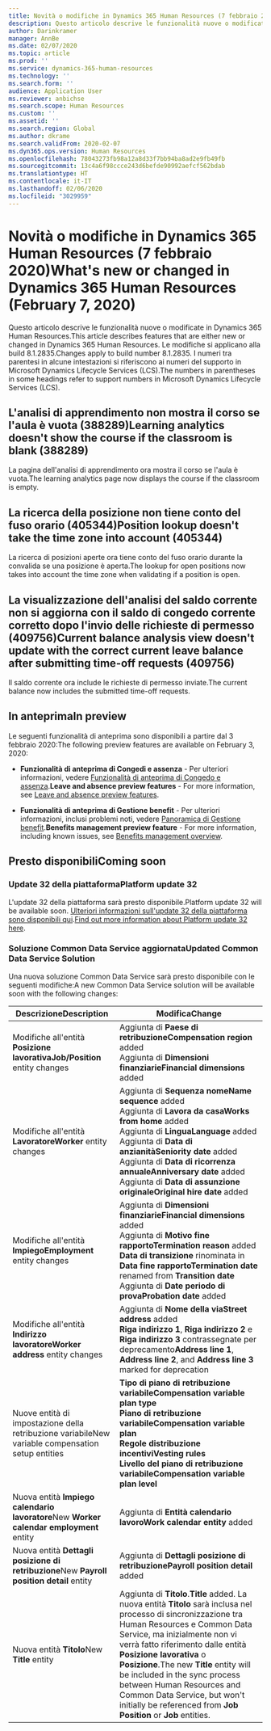 ```yaml
---
title: Novità o modifiche in Dynamics 365 Human Resources (7 febbraio 2020)
description: Questo articolo descrive le funzionalità nuove o modificate di Microsoft Dynamics 365 Human Resources.
author: Darinkramer
manager: AnnBe
ms.date: 02/07/2020
ms.topic: article
ms.prod: ''
ms.service: dynamics-365-human-resources
ms.technology: ''
ms.search.form: ''
audience: Application User
ms.reviewer: anbichse
ms.search.scope: Human Resources
ms.custom: ''
ms.assetid: ''
ms.search.region: Global
ms.author: dkrame
ms.search.validFrom: 2020-02-07
ms.dyn365.ops.version: Human Resources
ms.openlocfilehash: 78043273fb98a12a8d33f7bb94ba8ad2e9fb49fb
ms.sourcegitcommit: 13c4a6f98ccce243d6befde90992aefcf562bdab
ms.translationtype: HT
ms.contentlocale: it-IT
ms.lasthandoff: 02/06/2020
ms.locfileid: "3029959"
---
```

# <a name="whats-new-or-changed-in-dynamics-365-human-resources-february-7-2020"></a><span data-ttu-id="174a6-103">Novità o modifiche in Dynamics 365 Human Resources (7 febbraio 2020)</span><span class="sxs-lookup"><span data-stu-id="174a6-103">What's new or changed in Dynamics 365 Human Resources (February 7, 2020)</span></span>

<span data-ttu-id="174a6-104">Questo articolo descrive le funzionalità nuove o modificate in Dynamics 365 Human Resources.</span><span class="sxs-lookup"><span data-stu-id="174a6-104">This article describes features that are either new or changed in Dynamics 365 Human Resources.</span></span> <span data-ttu-id="174a6-105">Le modifiche si applicano alla build 8.1.2835.</span><span class="sxs-lookup"><span data-stu-id="174a6-105">Changes apply to build number 8.1.2835.</span></span> <span data-ttu-id="174a6-106">I numeri tra parentesi in alcune intestazioni si riferiscono ai numeri del supporto in Microsoft Dynamics Lifecycle Services (LCS).</span><span class="sxs-lookup"><span data-stu-id="174a6-106">The numbers in parentheses in some headings refer to support numbers in Microsoft Dynamics Lifecycle Services (LCS).</span></span>

## <a name="learning-analytics-doesnt-show-the-course-if-the-classroom-is-blank-388289"></a><span data-ttu-id="174a6-107">L'analisi di apprendimento non mostra il corso se l'aula è vuota (388289)</span><span class="sxs-lookup"><span data-stu-id="174a6-107">Learning analytics doesn't show the course if the classroom is blank (388289)</span></span>

<span data-ttu-id="174a6-108">La pagina dell'analisi di apprendimento ora mostra il corso se l'aula è vuota.</span><span class="sxs-lookup"><span data-stu-id="174a6-108">The learning analytics page now displays the course if the classroom is empty.</span></span>

## <a name="position-lookup-doesnt-take-the-time-zone-into-account-405344"></a><span data-ttu-id="174a6-109">La ricerca della posizione non tiene conto del fuso orario (405344)</span><span class="sxs-lookup"><span data-stu-id="174a6-109">Position lookup doesn't take the time zone into account (405344)</span></span>

<span data-ttu-id="174a6-110">La ricerca di posizioni aperte ora tiene conto del fuso orario durante la convalida se una posizione è aperta.</span><span class="sxs-lookup"><span data-stu-id="174a6-110">The lookup for open positions now takes into account the time zone when validating if a position is open.</span></span>

## <a name="current-balance-analysis-view-doesnt-update-with-the-correct-current-leave-balance-after-submitting-time-off-requests-409756"></a><span data-ttu-id="174a6-111">La visualizzazione dell'analisi del saldo corrente non si aggiorna con il saldo di congedo corrente corretto dopo l'invio delle richieste di permesso (409756)</span><span class="sxs-lookup"><span data-stu-id="174a6-111">Current balance analysis view doesn't update with the correct current leave balance after submitting time-off requests (409756)</span></span>

<span data-ttu-id="174a6-112">Il saldo corrente ora include le richieste di permesso inviate.</span><span class="sxs-lookup"><span data-stu-id="174a6-112">The current balance now includes the submitted time-off requests.</span></span>

## <a name="in-preview"></a><span data-ttu-id="174a6-113">In anteprima</span><span class="sxs-lookup"><span data-stu-id="174a6-113">In preview</span></span>

<span data-ttu-id="174a6-114">Le seguenti funzionalità di anteprima sono disponibili a partire dal 3 febbraio 2020:</span><span class="sxs-lookup"><span data-stu-id="174a6-114">The following preview features are available on February 3, 2020:</span></span>

- <span data-ttu-id="174a6-115">**Funzionalità di anteprima di Congedi e assenza** - Per ulteriori informazioni, vedere [Funzionalità di anteprima di Congedo e assenza](hr-leave-and-absence-overview.md?leave-and-absence-preview-features).</span><span class="sxs-lookup"><span data-stu-id="174a6-115">**Leave and absence preview features** - For more information, see [Leave and absence preview features](hr-leave-and-absence-overview.md?leave-and-absence-preview-features).</span></span>

- <span data-ttu-id="174a6-116">**Funzionalità di anteprima di Gestione benefit** - Per ulteriori informazioni, inclusi problemi noti, vedere [Panoramica di Gestione benefit](hr-benefits-management-overview.md).</span><span class="sxs-lookup"><span data-stu-id="174a6-116">**Benefits management preview feature** - For more information, including known issues, see [Benefits management overview](hr-benefits-management-overview.md).</span></span>

## <a name="coming-soon"></a><span data-ttu-id="174a6-117">Presto disponibili</span><span class="sxs-lookup"><span data-stu-id="174a6-117">Coming soon</span></span>

### <a name="platform-update-32"></a><span data-ttu-id="174a6-118">Update 32 della piattaforma</span><span class="sxs-lookup"><span data-stu-id="174a6-118">Platform update 32</span></span> 

<span data-ttu-id="174a6-119">L'update 32 della piattaforma sarà presto disponibile.</span><span class="sxs-lookup"><span data-stu-id="174a6-119">Platform update 32 will be available soon.</span></span> <span data-ttu-id="174a6-120">[Ulteriori informazioni sull'update 32 della piattaforma sono disponibili qui](https://docs.microsoft.com/dynamics365/fin-ops-core/dev-itpro/get-started/whats-new-platform-update-32).</span><span class="sxs-lookup"><span data-stu-id="174a6-120">[Find out more information about Platform update 32 here](https://docs.microsoft.com/dynamics365/fin-ops-core/dev-itpro/get-started/whats-new-platform-update-32).</span></span>

### <a name="updated-common-data-service-solution"></a><span data-ttu-id="174a6-121">Soluzione Common Data Service aggiornata</span><span class="sxs-lookup"><span data-stu-id="174a6-121">Updated Common Data Service Solution</span></span>

<span data-ttu-id="174a6-122">Una nuova soluzione Common Data Service sarà presto disponibile con le seguenti modifiche:</span><span class="sxs-lookup"><span data-stu-id="174a6-122">A new Common Data Service solution will be available soon with the following changes:</span></span>

| <span data-ttu-id="174a6-123">Descrizione</span><span class="sxs-lookup"><span data-stu-id="174a6-123">Description</span></span> | <span data-ttu-id="174a6-124">Modifica</span><span class="sxs-lookup"><span data-stu-id="174a6-124">Change</span></span> |
| ----------------------------------------- | --- |
| <span data-ttu-id="174a6-125">Modifiche all'entità **Posizione lavorativa**</span><span class="sxs-lookup"><span data-stu-id="174a6-125">**Job/Position** entity changes</span></span> | <span data-ttu-id="174a6-126">Aggiunta di **Paese di retribuzione**</span><span class="sxs-lookup"><span data-stu-id="174a6-126">**Compensation region** added</span></span></br><span data-ttu-id="174a6-127">Aggiunta di **Dimensioni finanziarie**</span><span class="sxs-lookup"><span data-stu-id="174a6-127">**Financial dimensions** added</span></span> |
| <span data-ttu-id="174a6-128">Modifiche all'entità **Lavoratore**</span><span class="sxs-lookup"><span data-stu-id="174a6-128">**Worker** entity changes</span></span> | <span data-ttu-id="174a6-129">Aggiunta di **Sequenza nome**</span><span class="sxs-lookup"><span data-stu-id="174a6-129">**Name sequence** added</span></span></br><span data-ttu-id="174a6-130">Aggiunta di **Lavora da casa**</span><span class="sxs-lookup"><span data-stu-id="174a6-130">**Works from home** added</span></span></br><span data-ttu-id="174a6-131">Aggiunta di **Lingua**</span><span class="sxs-lookup"><span data-stu-id="174a6-131">**Language** added</span></span></br><span data-ttu-id="174a6-132">Aggiunta di **Data di anzianità**</span><span class="sxs-lookup"><span data-stu-id="174a6-132">**Seniority date** added</span></span></br><span data-ttu-id="174a6-133">Aggiunta di **Data di ricorrenza annuale**</span><span class="sxs-lookup"><span data-stu-id="174a6-133">**Anniversary date** added</span></span></br><span data-ttu-id="174a6-134">Aggiunta di **Data di assunzione originale**</span><span class="sxs-lookup"><span data-stu-id="174a6-134">**Original hire date** added</span></span> |
| <span data-ttu-id="174a6-135">Modifiche all'entità **Impiego**</span><span class="sxs-lookup"><span data-stu-id="174a6-135">**Employment** entity changes</span></span> | <span data-ttu-id="174a6-136">Aggiunta di **Dimensioni finanziarie**</span><span class="sxs-lookup"><span data-stu-id="174a6-136">**Financial dimensions** added</span></span></br><span data-ttu-id="174a6-137">Aggiunta di **Motivo fine rapporto**</span><span class="sxs-lookup"><span data-stu-id="174a6-137">**Termination reason** added</span></span></br><span data-ttu-id="174a6-138">**Data di transizione** rinominata in **Data fine rapporto**</span><span class="sxs-lookup"><span data-stu-id="174a6-138">**Termination date** renamed from **Transition date**</span></span></br><span data-ttu-id="174a6-139">Aggiunta di **Date periodo di prova**</span><span class="sxs-lookup"><span data-stu-id="174a6-139">**Probation date** added</span></span> |
| <span data-ttu-id="174a6-140">Modifiche all'entità **Indirizzo lavoratore**</span><span class="sxs-lookup"><span data-stu-id="174a6-140">**Worker address** entity changes</span></span> | <span data-ttu-id="174a6-141">Aggiunta di **Nome della via**</span><span class="sxs-lookup"><span data-stu-id="174a6-141">**Street address** added</span></span></br><span data-ttu-id="174a6-142">**Riga indirizzo 1**, **Riga indirizzo 2** e **Riga indirizzo 3** contrassegnate per deprecamento</span><span class="sxs-lookup"><span data-stu-id="174a6-142">**Address line 1**, **Address line 2**, and **Address line 3** marked for deprecation</span></span> |
| <span data-ttu-id="174a6-143">Nuove entità di impostazione della retribuzione variabile</span><span class="sxs-lookup"><span data-stu-id="174a6-143">New variable compensation setup entities</span></span> | <span data-ttu-id="174a6-144">**Tipo di piano di retribuzione variabile**</span><span class="sxs-lookup"><span data-stu-id="174a6-144">**Compensation variable plan type**</span></span></br><span data-ttu-id="174a6-145">**Piano di retribuzione variabile**</span><span class="sxs-lookup"><span data-stu-id="174a6-145">**Compensation variable plan**</span></span></br><span data-ttu-id="174a6-146">**Regole distribuzione incentivi**</span><span class="sxs-lookup"><span data-stu-id="174a6-146">**Vesting rules**</span></span></br><span data-ttu-id="174a6-147">**Livello del piano di retribuzione variabile**</span><span class="sxs-lookup"><span data-stu-id="174a6-147">**Compensation variable plan level**</span></span> |
| <span data-ttu-id="174a6-148">Nuova entità **Impiego calendario lavoratore**</span><span class="sxs-lookup"><span data-stu-id="174a6-148">New **Worker calendar employment** entity</span></span> | <span data-ttu-id="174a6-149">Aggiunta di **Entità calendario lavoro**</span><span class="sxs-lookup"><span data-stu-id="174a6-149">**Work calendar entity** added</span></span> |
| <span data-ttu-id="174a6-150">Nuova entità **Dettagli posizione di retribuzione**</span><span class="sxs-lookup"><span data-stu-id="174a6-150">New **Payroll position detail** entity</span></span> | <span data-ttu-id="174a6-151">Aggiunta di **Dettagli posizione di retribuzione**</span><span class="sxs-lookup"><span data-stu-id="174a6-151">**Payroll position detail** added</span></span> |
| <span data-ttu-id="174a6-152">Nuova entità **Titolo**</span><span class="sxs-lookup"><span data-stu-id="174a6-152">New **Title** entity</span></span> | <span data-ttu-id="174a6-153">Aggiunta di **Titolo**.</span><span class="sxs-lookup"><span data-stu-id="174a6-153">**Title** added.</span></span> <span data-ttu-id="174a6-154">La nuova entità **Titolo** sarà inclusa nel processo di sincronizzazione tra Human Resources e Common Data Service, ma inizialmente non vi verrà fatto riferimento dalle entità **Posizione lavorativa** o **Posizione**.</span><span class="sxs-lookup"><span data-stu-id="174a6-154">The new **Title** entity will be included in the sync process between Human Resources and Common Data Service, but won't initially be referenced from **Job Position** or **Job** entities.</span></span> |

